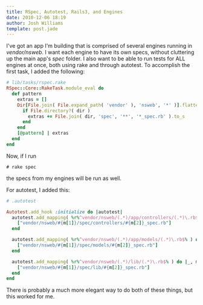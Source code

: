 ```yaml
---
title: RSpec, Autotest, Rails3, and Engines
date: 2010-12-06 18:19
author: Josh Williams
template: post.jade
---
```

I've got an app I'm building that is comprised of several engines running in
*vendor/nsweb*.  I want each engine to have its own specs, without cluttering
up the main app's *spec* folder.  I also want to be able to run tests for ALL
engines at once, both using rake and through autotest.  To accomplish the first
task, I added the following:

```ruby
# lib/tasks/rspec.rake
RSpec::Core::RakeTask.module_eval do
  def pattern
    extras = []
    Dir[File.join( File.expand_path( 'vendor' ), 'nsweb', '*' )].flatten.each do |dir|
      if File.directory?( dir )
        extras += File.join( dir, 'spec', '**', '*_spec.rb' ).to_s
      end
    end
    [@pattern] | extras
  end
end
```

Now, if I run

```shell
# rake spec
```

the specs from my engines will be run as well.

For autotest, I added this:

```ruby
# .autotest

Autotest.add_hook :initialize do |autotest|
  autotest.add_mapping( %r%^vendor/nsweb/(.*)/app/controllers/(.*)\.rb$% ) do |_, m|
    ["vendor/nsweb/#{m[1]}/spec/controllers/#{m[2]}_spec.rb"]
  end

  autotest.add_mapping( %r%^vendor/nsweb/(.*)/app/models/(.*)\.rb$% ) do |_, m|
    ["vendor/nsweb/#{m[1]}/spec/models/#{m[2]}_spec.rb"]
  end

  autotest.add_mapping( %r%^vendor/nsweb/(.*)/lib/(.*)\.rb$% ) do |_, m|
    ["vendor/nsweb/#{m[1]}/spec/lib/#{m[2]}_spec.rb"]
  end
end
```

There is probably a much more elegant way to do both of these things, but this
worked for me.

